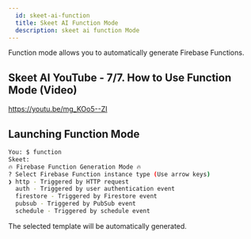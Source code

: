 ```yaml
---
  id: skeet-ai-function
  title: Skeet AI Function Mode
  description: skeet ai function Mode
---
```


Function mode allows you to automatically generate Firebase Functions.

## Skeet AI YouTube - 7/7. How to Use Function Mode (Video)

https://youtu.be/mg_KOo5--ZI

## Launching Function Mode

```bash
You: $ function
Skeet:
🔥 Firebase Function Generation Mode 🔥
? Select Firebase Function instance type (Use arrow keys)
❯ http - Triggered by HTTP request
  auth - Triggered by user authentication event
  firestore - Triggered by Firestore event
  pubsub - Triggered by PubSub event
  schedule - Triggered by schedule event
```

The selected template will be automatically generated.
